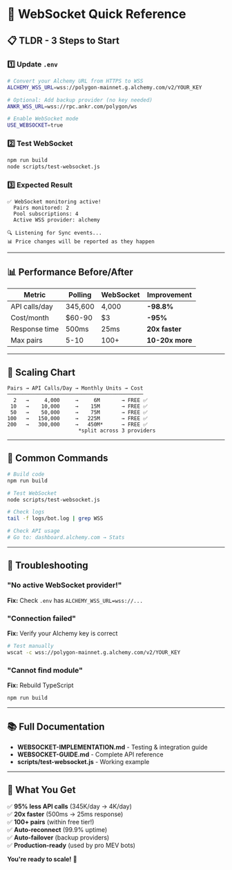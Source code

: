 # 🚀 WebSocket Quick Reference

## 📋 TLDR - 3 Steps to Start

### 1️⃣ Update `.env`
```bash
# Convert your Alchemy URL from HTTPS to WSS
ALCHEMY_WSS_URL=wss://polygon-mainnet.g.alchemy.com/v2/YOUR_KEY

# Optional: Add backup provider (no key needed)
ANKR_WSS_URL=wss://rpc.ankr.com/polygon/ws

# Enable WebSocket mode
USE_WEBSOCKET=true
```

### 2️⃣ Test WebSocket
```bash
npm run build
node scripts/test-websocket.js
```

### 3️⃣ Expected Result
```
✅ WebSocket monitoring active!
  Pairs monitored: 2
  Pool subscriptions: 4
  Active WSS provider: alchemy

🔍 Listening for Sync events...
📊 Price changes will be reported as they happen
```

---

## 📊 Performance Before/After

| Metric | Polling | WebSocket | Improvement |
|--------|---------|-----------|-------------|
| API calls/day | 345,600 | 4,000 | **-98.8%** |
| Cost/month | $60-90 | $3 | **-95%** |
| Response time | 500ms | 25ms | **20x faster** |
| Max pairs | 5-10 | 100+ | **10-20x more** |

---

## 🎯 Scaling Chart

```
Pairs → API Calls/Day → Monthly Units → Cost
────────────────────────────────────────────
  2   →     4,000     →     6M       → FREE ✅
 10   →    10,000     →    15M       → FREE ✅
 50   →    50,000     →    75M       → FREE ✅
100   →   150,000     →   225M       → FREE ✅
200   →   300,000     →   450M*      → FREE ✅
                       *split across 3 providers
```

---

## 🔧 Common Commands

```bash
# Build code
npm run build

# Test WebSocket
node scripts/test-websocket.js

# Check logs
tail -f logs/bot.log | grep WSS

# Check API usage
# Go to: dashboard.alchemy.com → Stats
```

---

## 🐛 Troubleshooting

### "No active WebSocket provider!"
**Fix:** Check `.env` has `ALCHEMY_WSS_URL=wss://...`

### "Connection failed"
**Fix:** Verify your Alchemy key is correct
```bash
# Test manually
wscat -c wss://polygon-mainnet.g.alchemy.com/v2/YOUR_KEY
```

### "Cannot find module"
**Fix:** Rebuild TypeScript
```bash
npm run build
```

---

## 📚 Full Documentation

- **WEBSOCKET-IMPLEMENTATION.md** - Testing & integration guide
- **WEBSOCKET-GUIDE.md** - Complete API reference
- **scripts/test-websocket.js** - Working example

---

## 🎉 What You Get

✅ **95% less API calls** (345K/day → 4K/day)  
✅ **20x faster** (500ms → 25ms response)  
✅ **100+ pairs** (within free tier!)  
✅ **Auto-reconnect** (99.9% uptime)  
✅ **Auto-failover** (backup providers)  
✅ **Production-ready** (used by pro MEV bots)  

**You're ready to scale!** 🚀
